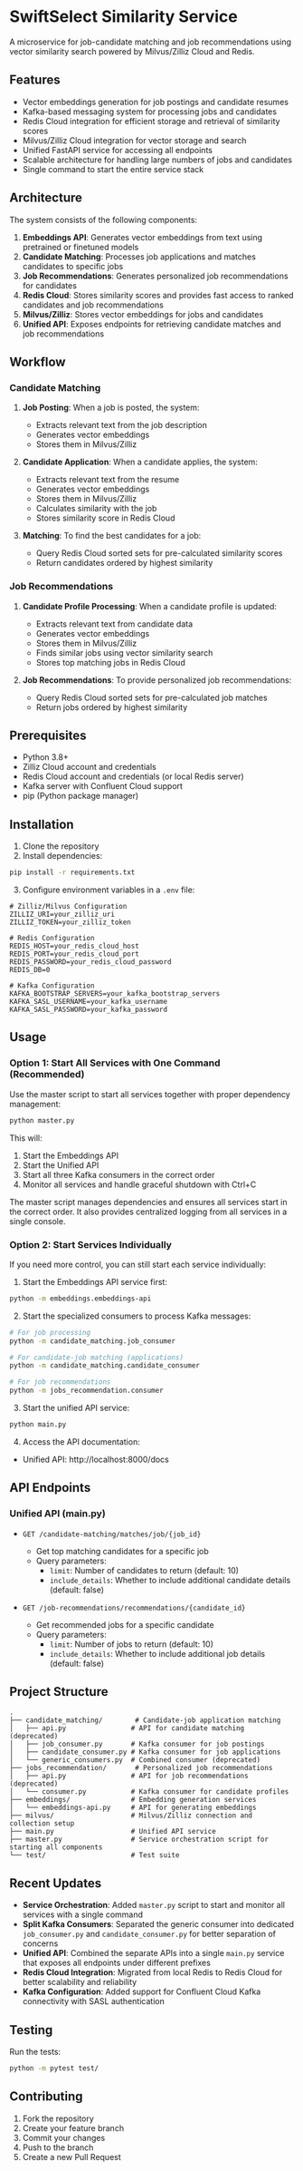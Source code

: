 # SwiftSelect Similarity Service

A microservice for job-candidate matching and job recommendations using vector similarity search powered by Milvus/Zilliz Cloud and Redis.

## Features

- Vector embeddings generation for job postings and candidate resumes
- Kafka-based messaging system for processing jobs and candidates
- Redis Cloud integration for efficient storage and retrieval of similarity scores
- Milvus/Zilliz Cloud integration for vector storage and search
- Unified FastAPI service for accessing all endpoints
- Scalable architecture for handling large numbers of jobs and candidates
- Single command to start the entire service stack

## Architecture

The system consists of the following components:

1. **Embeddings API**: Generates vector embeddings from text using pretrained or finetuned models
2. **Candidate Matching**: Processes job applications and matches candidates to specific jobs
3. **Job Recommendations**: Generates personalized job recommendations for candidates
4. **Redis Cloud**: Stores similarity scores and provides fast access to ranked candidates and job recommendations
5. **Milvus/Zilliz**: Stores vector embeddings for jobs and candidates
6. **Unified API**: Exposes endpoints for retrieving candidate matches and job recommendations

## Workflow

### Candidate Matching

1. **Job Posting**: When a job is posted, the system:
   - Extracts relevant text from the job description
   - Generates vector embeddings
   - Stores them in Milvus/Zilliz

2. **Candidate Application**: When a candidate applies, the system:
   - Extracts relevant text from the resume
   - Generates vector embeddings
   - Stores them in Milvus/Zilliz
   - Calculates similarity with the job
   - Stores similarity score in Redis Cloud

3. **Matching**: To find the best candidates for a job:
   - Query Redis Cloud sorted sets for pre-calculated similarity scores
   - Return candidates ordered by highest similarity

### Job Recommendations

1. **Candidate Profile Processing**: When a candidate profile is updated:
   - Extracts relevant text from candidate data
   - Generates vector embeddings
   - Stores them in Milvus/Zilliz
   - Finds similar jobs using vector similarity search
   - Stores top matching jobs in Redis Cloud

2. **Job Recommendations**: To provide personalized job recommendations:
   - Query Redis Cloud sorted sets for pre-calculated job matches
   - Return jobs ordered by highest similarity

## Prerequisites

- Python 3.8+
- Zilliz Cloud account and credentials
- Redis Cloud account and credentials (or local Redis server)
- Kafka server with Confluent Cloud support
- pip (Python package manager)

## Installation

1. Clone the repository
2. Install dependencies:
```bash
pip install -r requirements.txt
```

3. Configure environment variables in a `.env` file:
```
# Zilliz/Milvus Configuration
ZILLIZ_URI=your_zilliz_uri
ZILLIZ_TOKEN=your_zilliz_token

# Redis Configuration
REDIS_HOST=your_redis_cloud_host
REDIS_PORT=your_redis_cloud_port
REDIS_PASSWORD=your_redis_cloud_password
REDIS_DB=0

# Kafka Configuration
KAFKA_BOOTSTRAP_SERVERS=your_kafka_bootstrap_servers
KAFKA_SASL_USERNAME=your_kafka_username
KAFKA_SASL_PASSWORD=your_kafka_password
```

## Usage

### Option 1: Start All Services with One Command (Recommended)

Use the master script to start all services together with proper dependency management:

```bash
python master.py
```

This will:
1. Start the Embeddings API
2. Start the Unified API
3. Start all three Kafka consumers in the correct order
4. Monitor all services and handle graceful shutdown with Ctrl+C

The master script manages dependencies and ensures all services start in the correct order. It also provides centralized logging from all services in a single console.

### Option 2: Start Services Individually

If you need more control, you can still start each service individually:

1. Start the Embeddings API service first:
```bash
python -m embeddings.embeddings-api
```

2. Start the specialized consumers to process Kafka messages:
```bash
# For job processing
python -m candidate_matching.job_consumer

# For candidate-job matching (applications)
python -m candidate_matching.candidate_consumer

# For job recommendations
python -m jobs_recommendation.consumer
```

3. Start the unified API service:
```bash
python main.py
```

4. Access the API documentation:
- Unified API: http://localhost:8000/docs

## API Endpoints

### Unified API (main.py)

- `GET /candidate-matching/matches/job/{job_id}`
  - Get top matching candidates for a specific job
  - Query parameters:
    - `limit`: Number of candidates to return (default: 10)
    - `include_details`: Whether to include additional candidate details (default: false)

- `GET /job-recommendations/recommendations/{candidate_id}`
  - Get recommended jobs for a specific candidate
  - Query parameters:
    - `limit`: Number of jobs to return (default: 10)
    - `include_details`: Whether to include additional job details (default: false)

## Project Structure

```
.
├── candidate_matching/        # Candidate-job application matching
│   ├── api.py                # API for candidate matching (deprecated)
│   ├── job_consumer.py       # Kafka consumer for job postings
│   ├── candidate_consumer.py # Kafka consumer for job applications
│   └── generic_consumers.py  # Combined consumer (deprecated)
├── jobs_recommendation/       # Personalized job recommendations
│   ├── api.py                # API for job recommendations (deprecated)
│   └── consumer.py           # Kafka consumer for candidate profiles
├── embeddings/               # Embedding generation services
│   └── embeddings-api.py     # API for generating embeddings
├── milvus/                   # Milvus/Zilliz connection and collection setup
├── main.py                   # Unified API service
├── master.py                 # Service orchestration script for starting all components
└── test/                     # Test suite
```

## Recent Updates

- **Service Orchestration**: Added `master.py` script to start and monitor all services with a single command
- **Split Kafka Consumers**: Separated the generic consumer into dedicated `job_consumer.py` and `candidate_consumer.py` for better separation of concerns
- **Unified API**: Combined the separate APIs into a single `main.py` service that exposes all endpoints under different prefixes
- **Redis Cloud Integration**: Migrated from local Redis to Redis Cloud for better scalability and reliability
- **Kafka Configuration**: Added support for Confluent Cloud Kafka connectivity with SASL authentication

## Testing

Run the tests:
```bash
python -m pytest test/
```

## Contributing

1. Fork the repository
2. Create your feature branch
3. Commit your changes
4. Push to the branch
5. Create a new Pull Request
